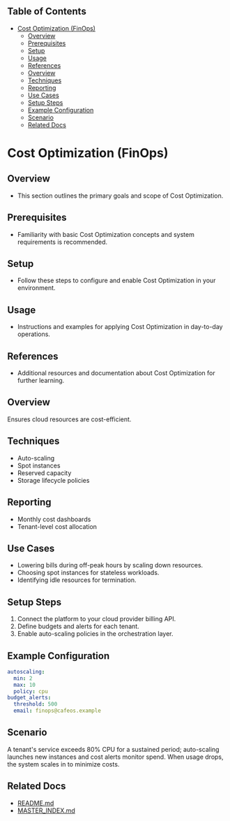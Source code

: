<!-- START doctoc generated TOC please keep comment here to allow auto update -->
<!-- DON'T EDIT THIS SECTION, INSTEAD RE-RUN doctoc TO UPDATE -->
## Table of Contents

- [Cost Optimization (FinOps)](#cost-optimization-finops)
  - [Overview](#overview)
  - [Prerequisites](#prerequisites)
  - [Setup](#setup)
  - [Usage](#usage)
  - [References](#references)
  - [Overview](#overview-1)
  - [Techniques](#techniques)
  - [Reporting](#reporting)
  - [Use Cases](#use-cases)
  - [Setup Steps](#setup-steps)
  - [Example Configuration](#example-configuration)
  - [Scenario](#scenario)
  - [Related Docs](#related-docs)

<!-- END doctoc generated TOC please keep comment here to allow auto update -->

# Cost Optimization (FinOps)

## Overview
- This section outlines the primary goals and scope of Cost Optimization.

## Prerequisites
- Familiarity with basic Cost Optimization concepts and system requirements is recommended.

## Setup
- Follow these steps to configure and enable Cost Optimization in your environment.

## Usage
- Instructions and examples for applying Cost Optimization in day-to-day operations.

## References
- Additional resources and documentation about Cost Optimization for further learning.


## Overview
Ensures cloud resources are cost-efficient.

## Techniques
- Auto-scaling
- Spot instances
- Reserved capacity
- Storage lifecycle policies

## Reporting
- Monthly cost dashboards
- Tenant-level cost allocation

## Use Cases
- Lowering bills during off-peak hours by scaling down resources.
- Choosing spot instances for stateless workloads.
- Identifying idle resources for termination.

## Setup Steps
1. Connect the platform to your cloud provider billing API.
2. Define budgets and alerts for each tenant.
3. Enable auto-scaling policies in the orchestration layer.

## Example Configuration
```yaml
autoscaling:
  min: 2
  max: 10
  policy: cpu
budget_alerts:
  threshold: 500
  email: finops@cafeos.example
```

## Scenario
A tenant's service exceeds 80% CPU for a sustained period; auto-scaling launches new instances and cost alerts monitor spend.
When usage drops, the system scales in to minimize costs.

## Related Docs
- [README.md](README.md)
- [MASTER_INDEX.md](MASTER_INDEX.md)

